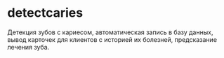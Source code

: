 # detectcaries
Детекция зубов с кариесом, автоматическая запись в базу данных, вывод карточек для клиентов с историей их болезней, предсказание лечения зуба. 
